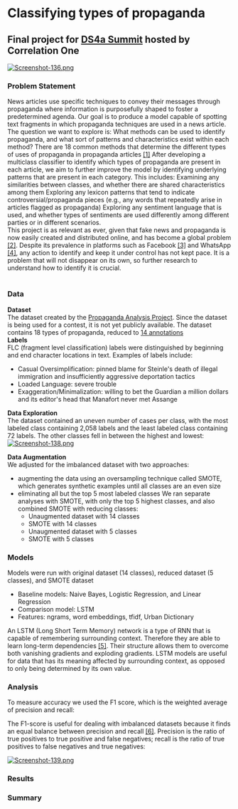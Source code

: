 # Classifying types of propaganda  
## Final project for [DS4a Summit](https://www.correlation-one.com/ds4a) hosted by Correlation One <br>

[![Screenshot-136.png](https://i.postimg.cc/KvYNtQwX/Screenshot-136.png)](https://postimg.cc/YjJYHNt8)

### Problem Statement <br> 
News articles use specific techniques to convey their messages through propaganda where information is purposefully shaped to foster a predetermined agenda.  Our goal is to produce a model capable of spotting text fragments in which propaganda techniques are used in a news article. 
The question we want to explore is: What methods can be used to identify propaganda, and what sort of patterns and characteristics exist within each method?
There are 18 common methods that determine the different types of uses of propaganda in propaganda articles [[1]](https://propaganda.qcri.org/annotations/definitions.html)
After developing a multiclass classifier to identify which types of propaganda are present in each article, we aim to further improve the model by identifying underlying patterns that are present in each category.  This includes:
Examining any similarities between classes, and whether there are shared characteristics among them 
Exploring any lexicon patterns that tend to indicate controversial/propaganda pieces (e.g., any words that repeatedly arise in articles flagged as propaganda)
Exploring any sentiment language that is used, and whether types of sentiments are used differently among different parties or in different scenarios.  
This project is as relevant as ever, given that fake news and propaganda is now easily created and distributed online, and has become a global problem [[2]](https://comprop.oii.ox.ac.uk/research/cybertroops2018/).  Despite its prevalence in platforms such as Facebook [[3]](https://www.amazon.com/Antisocial-Media-Disconnects-Undermines-Democracy/dp/0190841168) and WhatsApp [[4]](https://iscs-conference.com/wp-content/uploads/2019/10/ISCS_2019ConferenceProceedings.pdf), any action to identify and keep it under control has not kept pace.  It is a problem that will not disappear on its own, so further research to understand how to identify it is crucial.
<br><br>
### Data
**Dataset** <br>
The dataset created by the [Propaganda Analysis Project](https://propaganda.qcri.org/).  Since the dataset is being used for a contest, it is not yet publicly available.  The dataset contains 18 types of propaganda, reduced to [14 annotations](https://propaganda.qcri.org/annotations/definitions.html) <br>
**Labels** <br>
FLC (fragment level classification) labels were distinguished by beginning and end character locations in text. Examples of labels include:
- Casual Oversimplification: pinned blame for Steinle's death of illegal immigration and insufficiently aggressive deportation tactics
- Loaded Language: severe trouble
- Exaggeration/Minimalization: willing to bet the Guardian a million dollars and its editor's head that Manafort never met Assange

**Data Exploration** <br>
The dataset contained an uneven number of cases per class, with the most labeled class containing 2,058 labels and the least labeled class containing 72 labels.  The other classes fell in between the highest and lowest:
[![Screenshot-138.png](https://i.postimg.cc/rpsnHVkY/Screenshot-138.png)](https://postimg.cc/PLGQpkNm)  <br>

**Data Augmentation** <br>
We adjusted for the imbalanced dataset with two approaches:
- augmenting the data using an oversampling technique called SMOTE, which generates synthetic examples until all classes are an even size
- eliminating all but the top 5 most labeled classes
We ran separate analyses with SMOTE, with only the top 5 highest classes, and also combined SMOTE with reducing classes:
  * Unaugmented dataset with 14 classes
  * SMOTE with 14 classes
  * Unaugmented dataset with 5 classes 
  * SMOTE with 5 classes 

### Models 
Models were run with original dataset (14 classes), reduced dataset (5 classes), and SMOTE dataset
- Baseline models: Naive Bayes, Logistic Regression, and Linear Regression
- Comparison model: LSTM
- Features: ngrams, word embeddings, tfidf, Urban Dictionary 

An LSTM (Long Short Term Memory) network is a type of RNN that is capable of remembering surrounding context.  Therefore they are able to learn long-term dependencies [[5]](https://colah.github.io/posts/2015-08-Understanding-LSTMs/).  Their structure allows them to overcome both vanishing gradients and exploding gradients. LSTM models are useful for data that has its meaning affected by surrounding context, as opposed to only being determined by its own value.

### Analysis
To measure accuracy we used the F1 score, which is the weighted average of precision and recall:

The F1-score is useful for dealing with imbalanced datasets because it finds an equal balance between precision and recall [[6]](https://sebastianraschka.com/faq/docs/computing-the-f1-score.html). Precision is the ratio of true positives to true positive and false negatives; recall is the ratio of true positives to false negatives and true negatives:

[![Screenshot-139.png](https://i.postimg.cc/DyWBqtLR/Screenshot-139.png)](https://postimg.cc/ppHfvc0B)

### Results 

### Summary 
